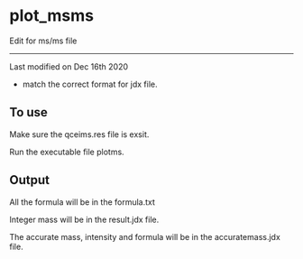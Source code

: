 # plot_msms

Edit for ms/ms file 
*************************
Last modified on Dec 16th 2020
- match the correct format for jdx file.

## To use 

Make sure the qceims.res file is exsit.  

Run the executable file plotms. 

## Output
All the formula will be in the formula.txt 

Integer mass will be in the result.jdx file.  

The accurate mass, intensity and formula will be in the accuratemass.jdx file. 
 
